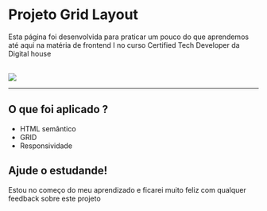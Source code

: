 <h1>Projeto Grid Layout</h1>
<p>Esta página foi desenvolvida para praticar um pouco do que aprendemos até aqui na matéria de frontend I no curso Certified Tech Developer da Digital house</p>

<br>

<a href="https://petertechdev.github.io/Grid-Layout/" target="_blank" rel="noopener noreferrer">
    <img align="center" src="https://user-images.githubusercontent.com/78622386/126405165-06968248-5884-4a41-afa3-f1da9ae2717f.gif">
</a>
<br>

<hr>
<h2>O que foi aplicado ?</h2>
<ul>
    <li>HTML semântico</li>
    <li>GRID</li>
    <li>Responsividade</li>
</ul>

<h2>Ajude o estudande!</h2>
<p>Estou no começo do meu aprendizado e ficarei muito feliz com qualquer feedback sobre este projeto</p>

